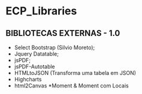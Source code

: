 # ECP_Libraries
## BIBLIOTECAS EXTERNAS - 1.0
 * Select Bootstrap (Silvio Moreto);
 * Jquery Datatable;
 * jsPDF;
 * jsPDF-Autotable
 * HTMLtoJSON (Transforma uma tabela em JSON)
 * Highcharts
 * html2Canvas
 *Moment & Moment com Locais
